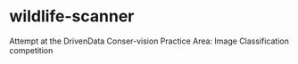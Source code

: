 # wildlife-scanner
Attempt at the DrivenData Conser-vision Practice Area: Image Classification competition
